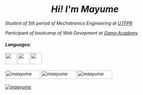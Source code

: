 <i><h1 align="center">Hi! I'm Mayume</h1>
  
<p>Student of 5th period of Mechatronics Engineering at <a href="http://www.utfpr.edu.br/">UTFPR</a></p>
<p>Participant of bootcamp of Web Devepment at <a href="https://www.gama.academy/">Gama Academy</a></p>

<h4>Languages:</h4>

<p align="left" style="margin-top:10px;">
  <img src="https://cdn.jsdelivr.net/gh/devicons/devicon/icons/c/c-original.svg" width="36" height="36" />
  <img src="https://cdn.jsdelivr.net/gh/devicons/devicon/icons/css3/css3-original.svg" width="36" height="36" />
  <img src="https://cdn.jsdelivr.net/gh/devicons/devicon/icons/html5/html5-original.svg" width="36" height="36" /> 
  <br><br>
  
  <img src="https://komarev.com/ghpvc/?username=maayume&label=Total%20de%20visualiza%C3%A7%C3%B5es&color=0e75b6&style=flat" alt="maayume" width="110" height="27" />
  <a href="https://www.linkedin.com/in/mayume-cristine/"> <img src="https://img.shields.io/badge/LinkedIn-0077B5?style=for-the-badge&logo=linkedin&logoColor=white" alt="maayume" width="110" height="27" /></a>
  <a href="mailto:mayumecristine@gmail.com?"> <img src="https://img.shields.io/badge/Gmail-D14836?style=for-the-badge&logo=gmail&logoColor=white" alt="maayume" width="110" height="27" /></a>
  
  <p align="left" style="margin-top:10px;"> <a href="https://github.com/ryo-ma/github-profile-trophy"><img src="https://github-profile-trophy.vercel.app/?username=maayume&theme=onedark&row=1&margin-w=5" alt="maayume" /></a> </p> 
</p></i>
